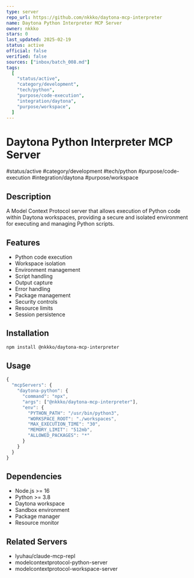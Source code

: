 ```yaml
---
type: server
repo_url: https://github.com/nkkko/daytona-mcp-interpreter
name: Daytona Python Interpreter MCP Server
owner: nkkko
stars: 0
last_updated: 2025-02-19
status: active
official: false
verified: false
sources: ["inbox/batch_008.md"]
tags:
  [
    "status/active",
    "category/development",
    "tech/python",
    "purpose/code-execution",
    "integration/daytona",
    "purpose/workspace",
  ]
---
```


# Daytona Python Interpreter MCP Server

#status/active #category/development #tech/python #purpose/code-execution #integration/daytona #purpose/workspace

## Description

A Model Context Protocol server that allows execution of Python code within Daytona workspaces, providing a secure and isolated environment for executing and managing Python scripts.

## Features

- Python code execution
- Workspace isolation
- Environment management
- Script handling
- Output capture
- Error handling
- Package management
- Security controls
- Resource limits
- Session persistence

## Installation

```bash
npm install @nkkko/daytona-mcp-interpreter
```

## Usage

```javascript
{
  "mcpServers": {
    "daytona-python": {
      "command": "npx",
      "args": ["@nkkko/daytona-mcp-interpreter"],
      "env": {
        "PYTHON_PATH": "/usr/bin/python3",
        "WORKSPACE_ROOT": "./workspaces",
        "MAX_EXECUTION_TIME": "30",
        "MEMORY_LIMIT": "512mb",
        "ALLOWED_PACKAGES": "*"
      }
    }
  }
}
```

## Dependencies

- Node.js >= 16
- Python >= 3.8
- Daytona workspace
- Sandbox environment
- Package manager
- Resource monitor

## Related Servers

- lyuhau/claude-mcp-repl
- modelcontextprotocol-python-server
- modelcontextprotocol-workspace-server
